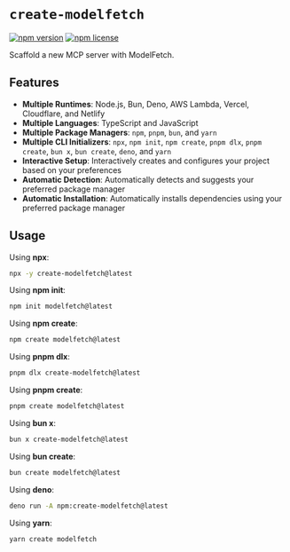 # `create-modelfetch`

[![npm version](https://img.shields.io/npm/v/create-modelfetch.svg)](https://www.npmjs.com/package/create-modelfetch)
[![npm license](https://img.shields.io/npm/l/create-modelfetch.svg)](https://www.npmjs.com/package/create-modelfetch)

Scaffold a new MCP server with ModelFetch.

## Features

- **Multiple Runtimes**: Node.js, Bun, Deno, AWS Lambda, Vercel, Cloudflare, and Netlify
- **Multiple Languages**: TypeScript and JavaScript
- **Multiple Package Managers**: `npm`, `pnpm`, `bun`, and `yarn`
- **Multiple CLI Initializers**: `npx`, `npm init`, `npm create`, `pnpm dlx`, `pnpm create`, `bun x`, `bun create`, `deno`, and `yarn`
- **Interactive Setup**: Interactively creates and configures your project based on your preferences
- **Automatic Detection**: Automatically detects and suggests your preferred package manager
- **Automatic Installation**: Automatically installs dependencies using your preferred package manager

## Usage

Using **npx**:

```bash
npx -y create-modelfetch@latest
```

Using **npm init**:

```bash
npm init modelfetch@latest
```

Using **npm create**:

```bash
npm create modelfetch@latest
```

Using **pnpm dlx**:

```bash
pnpm dlx create-modelfetch@latest
```

Using **pnpm create**:

```bash
pnpm create modelfetch@latest
```

Using **bun x**:

```bash
bun x create-modelfetch@latest
```

Using **bun create**:

```bash
bun create modelfetch@latest
```

Using **deno**:

```bash
deno run -A npm:create-modelfetch@latest
```

Using **yarn**:

```bash
yarn create modelfetch
```
